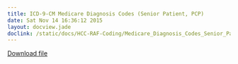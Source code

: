 ```yaml
---
title: ICD-9-CM Medicare Diagnosis Codes (Senior Patient, PCP)
date: Sat Nov 14 16:36:12 2015
layout: docview.jade
doclink: /static/docs/HCC-RAF-Coding/Medicare_Diagnosis_Codes_Senior_Patient_ICD9.pdf
---
```


[Download file](/static/docs/HCC-RAF-Coding/Medicare_Diagnosis_Codes_Senior_Patient_ICD9.pdf)

